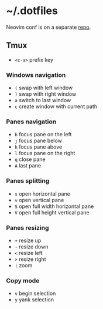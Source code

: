 # ~/.dotfiles

Neovim conf is on a separate [repo](https://github.com/ruicsh/nvim-config).

## Tmux

- `<c-a>` prefix key

### Windows navigation

- `(` swap with left window
- `)` swap with right window
- `a` switch to last window
- `c` create window with current path

### Panes navigation

- `h` focus pane on the left
- `j` focus pane below
- `k` focus pane above
- `l` focus pane on the right
- `q` close pane
- `A` last pane

### Panes splitting

- `s` open horizontal pane
- `v` open vertical pane
- `S` open full width horizontal pane
- `V` open full height vertical pane

### Panes resizing

- `+` resize up
- `-` resize down
- `<` resize left
- `>` resize right
- `|` zoom

### Copy mode

- `v` begin selection
- `y` yank selection
